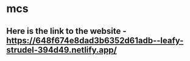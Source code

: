 # mcs

## Here is the link to the website - https://648f674e8dad3b6352d61adb--leafy-strudel-394d49.netlify.app/
